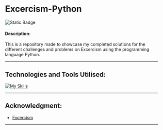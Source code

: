 # Excercism-Python

![Static Badge](https://img.shields.io/badge/made_with-python-blue)

#### **Description**:
This is a repository made to showcase my completed solutions for the different challenges and problems on Excercism using the programming language Python.

----
## Technologies and Tools Utilised:


[![My Skills](https://skillicons.dev/icons?i=python,vscode)](https://skillicons.dev)

-----
## Acknowledgment:

- [Excercism](https://exercism.org)

---
